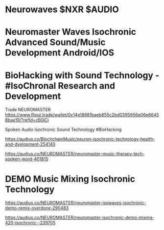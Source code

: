 # Neurowaves $NXR $AUDIO
# Neuromaster Waves Isochronic Advanced Sound/Music Development Android/IOS

# BioHacking with Sound Technology - #IsoChronal Research and Development

Trade NEUROMASTER https://www.flooz.trade/wallet/0x14e18681baeb855c2bd0395956e06e66458bae19/?refId=cB0iCi


Spoken Audio Isochronic Sound Technology #BioHacking 

https://audius.co/BlochchainMusic/neuron-isochronic-technology-health-and-dvelopment-254140

https://audius.co/NEUROMASTER/neuromaster-music-therapy-tech-spoken-word-401815


# DEMO Music Mixing Isochronic Technology

https://audius.co/NEUROMASTER/neuromaster-isowaves-isochronic-demo-remix-overdone-290483

https://audius.co/NEUROMASTER/neuromaster-isochronic-demo-mixing-420-isochronic--239705
